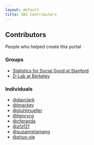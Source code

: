 ```yaml
---
layout: default
title: SDS Contributors
---
```

Contributors
------------

<p class="lead">People who helped create this portal</p>

### Groups

- [Statistics for Social Good at Stanford](http://stats-for-good.stanford.edu/)
- [D-Lab at Berkeley](http://dlab.berkeley.edu/)

### Individuals

- [@davclark](https://github.com/davclark)
- [@lmackey](https://github.com/lmackey)
- [@stuhlmueller](https://github.com/stuhlmueller)
- [@henrycg](http://www.henrycg.com/)
- [@cfgranda](https://github.com/cfgranda)
- [@zfzf21](https://github.com/zfzf21)
- [@suzannetamang](https://github.com/suzannetamang)
- [@shuo-xie](https://github.com/shuo-xie)
